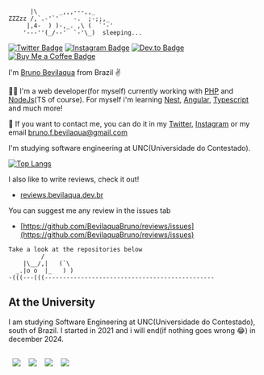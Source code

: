 ```
      |\      _,,,---,,_
ZZZzz /,`.-'`'    -.  ;-;;,_
     |,4-  ) )-,_. ,\ (  `'-'
    '---''(_/--'  `-'\_)  sleeping...
```
[![Twitter Badge](https://img.shields.io/badge/Twitter-Profile-informational?style=flat&logo=twitter&logoColor=white&color=1CA2F1)](https://twitter.com/NoWayBevilaqua)
[![Instagram Badge](https://img.shields.io/badge/Instagram-Profile-informational?style=flat&logo=instagram&logoColor=white&color=A33AAB)](https://www.instagram.com/bevilaquabruno/)
[![Dev.to Badge](https://img.shields.io/badge/Dev.to-Profile-informational?style=flat&logo=dev.to&logoColor=white&color=AAAAAA)](https://dev.to/bevilaquabruno)
[![Buy Me a Coffee Badge](https://img.shields.io/badge/Buy%20Me%20a%20Coffee-To%20Help%20My%20Studies-informational?style=flat&logo=buymeacoffee&logoColor=white&color=fff200)](https://www.buymeacoffee.com/bevilaqua)


I'm [Bruno Bevilaqua](https://bevilaqua.surge.sh) from Brazil ✌

👨‍💻 I'm a web developer(for myself) currently working with [PHP](https://www.php.net/) and [NodeJs](https://nodejs.org/en/)(TS of course). For myself i'm learning [Nest](https://nestjs.com/), [Angular](https://angular.io/), [Typescript](https://www.typescriptlang.org/) and much more!

💬 If you want to contact me, you can do it in my [Twitter](https://twitter.com/NoWayBevilaqua), [Instagram](https://www.instagram.com/bevilaquabruno/) or my email bruno.f.bevilaqua@gmail.com

I'm studying software engineering at UNC(Universidade do Contestado).

[![Top Langs](https://github-readme-stats.vercel.app/api/top-langs/?username=anuraghazra&theme=radical)](https://github.com/anuraghazra/github-readme-stats)

I also like to write reviews, check it out!
- [reviews.bevilaqua.dev.br](https://reviews.bevilaqua.dev.br)

You can suggest me any review in the issues tab
- [https://github.com/BevilaquaBruno/reviews/issues](https://github.com/BevilaquaBruno/reviews/issues)

```
Take a look at the repositories below
         /
    |\__/,|   (`\
  _.|o o  |_   ) )
-(((---(((-----------------------------------------------
```

## At the University

I am studying Software Engineering at UNC(Universidade do Contestado), south of Brazil. I started in 2021 and i will end(if nothing goes wrong :joy:) in december 2024.

<a href="https://github.com/bevilaquabruno/libevilaqua-backend">
  <img align="left" style="margin:1rem 0.5rem" src="https://github-readme-stats.vercel.app/api/pin/?username=bevilaquabruno&repo=libevilaqua-backend&title_color=fc00a8&text_color=FFFFFF&icon_color=fc00a8&bg_color=1A2B34" />
</a>

<a href="https://github.com/bevilaquabruno/libevilaqua-angular">
  <img align="left" style="margin:1rem 0.5rem" src="https://github-readme-stats.vercel.app/api/pin/?username=bevilaquabruno&repo=libevilaqua-angular&title_color=fc00a8&text_color=FFFFFF&icon_color=fc00a8&bg_color=1A2B34" />
</a>

<a href="https://github.com/bevilaquabruno/simple-blockchain">
  <img align="left" style="margin:1rem 0.5rem" src="https://github-readme-stats.vercel.app/api/pin/?username=bevilaquabruno&repo=simple-blockchain&title_color=fc00a8&text_color=FFFFFF&icon_color=fc00a8&bg_color=1A2B34" />
</a>

<a href="https://github.com/bevilaquabruno/registro-vendas">
  <img align="left" style="margin:1rem 0.5rem" src="https://github-readme-stats.vercel.app/api/pin/?username=bevilaquabruno&repo=registro-vendas&title_color=fc00a8&text_color=FFFFFF&icon_color=fc00a8&bg_color=1A2B34" />
</a>
